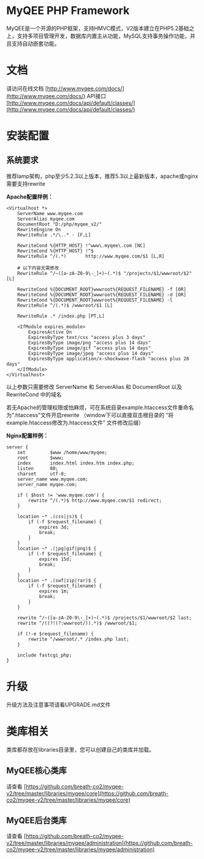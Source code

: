 MyQEE PHP Framework
====
MyQEE是一个开源的PHP框架，支持HMVC模式，V2版本建立在PHP5.2基础之上，支持多项目管理开发，数据库内置主从功能，MySQL支持事务操作功能，并且支持自动嵌套功能。

文档
====
请访问在线文档 [http://www.myqee.com/docs/](http://www.myqee.com/docs/)
API接口 [http://www.myqee.com/docs/api/default/classes/](http://www.myqee.com/docs/api/default/classes/)


安装配置
====
系统要求
----
推荐lamp架构，php至少5.2.3以上版本，推荐5.3以上最新版本，apache或nginx需要支持rewrite

**Apache配置样例：**
	
	<Virtualhost *>
		ServerName www.myqee.com
		ServerAlias myqee.com
		DocumentRoot "D:/php/myqee_v2/"
		RewriteEngine On
		RewriteRule .*/\..* - [F,L]
		
	    RewriteCond %{HTTP_HOST} !^www\.myqee\.com [NC]
	    RewriteCond %{HTTP_HOST} !^$
	    RewriteRule ^/(.*)       http://www.myqee.com/$1 [L,R]
	    
	    # 以下内容无需修改
		RewriteRule ^/~([a-zA-Z0-9\-_]+)~(.*)$ "/projects/$1/wwwroot/$2" [L]
	
	    RewriteCond %{DOCUMENT_ROOT}wwwroot%{REQUEST_FILENAME} -f [OR]
	    RewriteCond %{DOCUMENT_ROOT}wwwroot%{REQUEST_FILENAME} -d [OR]
	    RewriteCond %{DOCUMENT_ROOT}wwwroot%{REQUEST_FILENAME} -l
	    RewriteRule ^/(.*)$ /wwwroot/$1 [L]
	    
	    RewriteRule .* /index.php [PT,L]
	    
	    <IfModule expires_module>
	    	ExpiresActive On
	    	ExpiresByType text/css "access plus 3 days"
	    	ExpiresByType image/png "access plus 14 days"
	    	ExpiresByType image/gif "access plus 14 days"
	    	ExpiresByType image/jpeg "access plus 14 days"
	    	ExpiresByType application/x-shockwave-flash "access plus 28 days"
		</IfModule>
	</Virtualhost>
 
以上参数只需要修改 ServerName 和 ServerAlias 和 DocumentRoot 以及 RewriteCond 中的域名 

若无Apache的管理权限或怕麻烦，可在系统目录example.htaccess文件重命名为".htaccess"文件开启rewrite
（window下可以直接双击根目录的 “将example.htaccess修改为.htaccess文件” 文件修改后缀）


**Nginx配置样例：**
	
	server {
	    set         $www /home/www/myqee;
	    root        $www;
	    index       index.html index.htm index.php;
	    listen      80;
	    charset     utf-8;
	    server_name www.myqee.com;
	    server_name myqee.com;
	    
	    if ( $host != 'www.myqee.com') {
	        rewrite ^/(.*)$ http://www.myqee.com/$1 redirect;
	    }
	
	    location ~* .(css|js)$ {
	        if (-f $request_filename) {
	            expires 3d;
	            break;
	        }
	    }
	    location ~* .(jpg|gif|png)$ {
	        if (-f $request_filename) {
	            expires 15d;
	            break;
	        }
	    }
	    location ~* .(swf|zip|rar)$ {
	        if (-f $request_filename) {
	            expires 1m;
	            break;
	        }
	    }
	
	    rewrite ^/~([a-zA-Z0-9\-_]+)~(.*)$ /projects/$1/wwwroot/$2 last;
	    rewrite ^/((?!(?:wwwroot/)).*)$ /wwwroot/$1;
	
	    if (!-e $request_filename) {
	        rewrite ^/wwwroot/.* /index.php last;
	    }
	
	    include fastcgi_php;
	}
	




升级
====
升级方法及注意事项请看UPGRADE.md文件


类库相关
====
类库都存放在libraries目录里，您可以创建自己的类库并加载。

MyQEE核心类库
----
请查看 [https://github.com/breath-co2/myqee-v2/tree/master/libraries/myqee/core](https://github.com/breath-co2/myqee-v2/tree/master/libraries/myqee/core)

MyQEE后台类库
----
请查看 [https://github.com/breath-co2/myqee-v2/tree/master/libraries/myqee/administration](https://github.com/breath-co2/myqee-v2/tree/master/libraries/myqee/administration)

